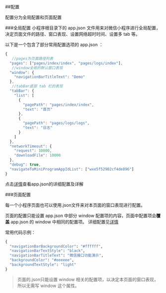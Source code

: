 ##配置

配置分为全局配置和页面配置

###全局配置
小程序根目录下的 app.json 文件用来对微信小程序进行全局配置，决定页面文件的路径、窗口表现、设置网络超时时间、设置多 tab 等。

以下是一个包含了部分常用配置选项的 app.json ：

``` js
{
   //pages为页面路径列表
  "pages": ["pages/index/index", "pages/logs/index"],
   //window全局的默认窗口表现
  "window": {
    "navigationBarTitleText": "Demo"
  },
   //tabBar底部 tab 栏的表现
  "tabBar": {
    "list": [
      {
        "pagePath": "pages/index/index",
        "text": "首页"
      },
      {
        "pagePath": "pages/logs/logs",
        "text": "日志"
      }
    ]
  },
  "networkTimeout": {
    "request": 10000,
    "downloadFile": 10000
  },
  "debug": true,
  "navigateToMiniProgramAppIdList": ["wxe5f52902cf4de896"]
}
```
点击[详情](https://developers.weixin.qq.com/miniprogram/dev/framework/config.html#%E5%85%A8%E5%B1%80%E9%85%8D%E7%BD%AE)查看app.json的详细配置及详解

###页面配置

每一个小程序页面也可以使用.json文件来对本页面的窗口表现进行配置。

页面的配置只能设置 app.json 中部分 window 配置项的内容，页面中配置项会**覆盖** app.json 的 window 中相同的配置项。
详细配置见[详情](https://developers.weixin.qq.com/miniprogram/dev/framework/config.html#%E9%A1%B5%E9%9D%A2%E9%85%8D%E7%BD%AE)

常用代码示例：
```Python
{
  "navigationBarBackgroundColor": "#ffffff",
  "navigationBarTextStyle": "black",
  "navigationBarTitleText": "微信接口功能演示",
  "backgroundColor": "#eeeeee",
  "backgroundTextStyle": "light"
}
```
> 页面的.json只能设置 window 相关的配置项，以决定本页面的窗口表现，所以无需写 window 这个属性。